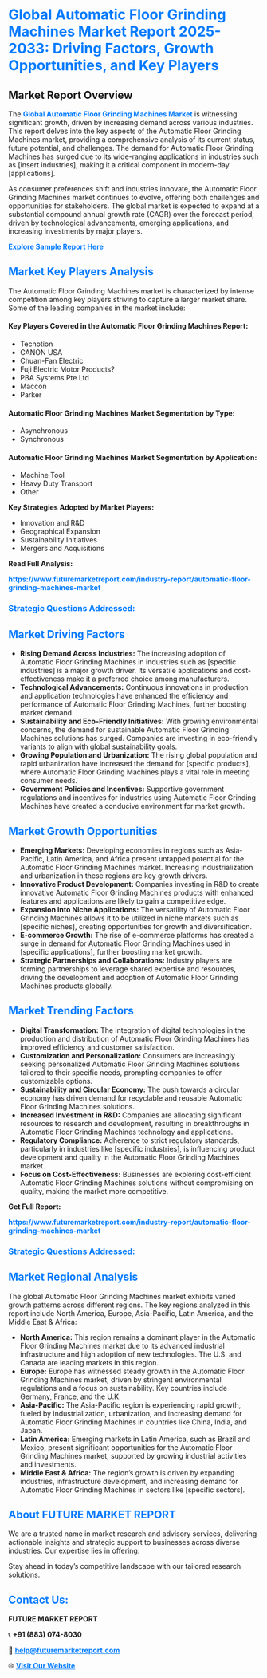 <h1 style="color: #007BFF;">Global Automatic Floor Grinding Machines Market Report 2025-2033: Driving Factors, Growth Opportunities, and Key Players</h1>

<section id="overview">
<h2>Market Report Overview</h2>
<p>The <a href="https://www.futuremarketreport.com/industry-report/automatic-floor-grinding-machines-market" style="color: #007BFF; text-decoration: none;"><strong>Global Automatic Floor Grinding Machines Market</strong></a> is witnessing significant growth, driven by increasing demand across various industries. This report delves into the key aspects of the Automatic Floor Grinding Machines market, providing a comprehensive analysis of its current status, future potential, and challenges. The demand for Automatic Floor Grinding Machines has surged due to its wide-ranging applications in industries such as [insert industries], making it a critical component in modern-day [applications].</p>
<p>As consumer preferences shift and industries innovate, the Automatic Floor Grinding Machines market continues to evolve, offering both challenges and opportunities for stakeholders. The global market is expected to expand at a substantial compound annual growth rate (CAGR) over the forecast period, driven by technological advancements, emerging applications, and increasing investments by major players.</p>
</section>

<section id="overview">
<p><a href="https://www.futuremarketreport.com/request-sample/reportId=34012" style="color: #007BFF; text-decoration: none;"><strong>Explore Sample Report Here</strong></a></p>
</section>

<section id="key-players">
<h2 style="color: #007BFF;">Market Key Players Analysis</h2>
<p>The Automatic Floor Grinding Machines market is characterized by intense competition among key players striving to capture a larger market share. Some of the leading companies in the market include:</p>
<h4>Key Players Covered in the Automatic Floor Grinding Machines Report:</h4>
<ul><li>Tecnotion</li><li>CANON USA</li><li>Chuan-Fan Electric</li><li>Fuji Electric Motor Products?</li><li>PBA Systems Pte Ltd</li><li>Maccon</li><li>Parker</li></ul>
<h4>Automatic Floor Grinding Machines Market Segmentation by Type:</h4>
<ul><li>Asynchronous</li><li>Synchronous</li></ul>

<h4>Automatic Floor Grinding Machines Market Segmentation by Application:</h4>
<ul><li>Machine Tool</li><li>Heavy Duty Transport</li><li>Other</li></ul>
<p><strong>Key Strategies Adopted by Market Players:</strong></p>
<ul>
<li>Innovation and R&D</li>
<li>Geographical Expansion</li>
<li>Sustainability Initiatives</li>
<li>Mergers and Acquisitions</li>
</ul>
</section>

<section>
<p><strong>Read Full Analysis: </strong></p><a href="https://www.futuremarketreport.com/industry-report/automatic-floor-grinding-machines-market" style="color: #007BFF; text-decoration: none;"><strong>https://www.futuremarketreport.com/industry-report/automatic-floor-grinding-machines-market</strong></a>
<h3 style="color: #007BFF;">Strategic Questions Addressed:</h3>
</section>

<section id="driving-factors">
<h2 style="color: #007BFF;">Market Driving Factors</h2>
<ul>
<li><strong>Rising Demand Across Industries:</strong> The increasing adoption of Automatic Floor Grinding Machines in industries such as [specific industries] is a major growth driver. Its versatile applications and cost-effectiveness make it a preferred choice among manufacturers.</li>
<li><strong>Technological Advancements:</strong> Continuous innovations in production and application technologies have enhanced the efficiency and performance of Automatic Floor Grinding Machines, further boosting market demand.</li>
<li><strong>Sustainability and Eco-Friendly Initiatives:</strong> With growing environmental concerns, the demand for sustainable Automatic Floor Grinding Machines solutions has surged. Companies are investing in eco-friendly variants to align with global sustainability goals.</li>
<li><strong>Growing Population and Urbanization:</strong> The rising global population and rapid urbanization have increased the demand for [specific products], where Automatic Floor Grinding Machines plays a vital role in meeting consumer needs.</li>
<li><strong>Government Policies and Incentives:</strong> Supportive government regulations and incentives for industries using Automatic Floor Grinding Machines have created a conducive environment for market growth.</li>
</ul>
</section>

<section id="growth-opportunities">
<h2 style="color: #007BFF;">Market Growth Opportunities</h2>
<ul>
<li><strong>Emerging Markets:</strong> Developing economies in regions such as Asia-Pacific, Latin America, and Africa present untapped potential for the Automatic Floor Grinding Machines market. Increasing industrialization and urbanization in these regions are key growth drivers.</li>
<li><strong>Innovative Product Development:</strong> Companies investing in R&D to create innovative Automatic Floor Grinding Machines products with enhanced features and applications are likely to gain a competitive edge.</li>
<li><strong>Expansion into Niche Applications:</strong> The versatility of Automatic Floor Grinding Machines allows it to be utilized in niche markets such as [specific niches], creating opportunities for growth and diversification.</li>
<li><strong>E-commerce Growth:</strong> The rise of e-commerce platforms has created a surge in demand for Automatic Floor Grinding Machines used in [specific applications], further boosting market growth.</li>
<li><strong>Strategic Partnerships and Collaborations:</strong> Industry players are forming partnerships to leverage shared expertise and resources, driving the development and adoption of Automatic Floor Grinding Machines products globally.</li>
</ul>
</section>

<section id="trending-factors">
<h2 style="color: #007BFF;">Market Trending Factors</h2>
<ul>
<li><strong>Digital Transformation:</strong> The integration of digital technologies in the production and distribution of Automatic Floor Grinding Machines has improved efficiency and customer satisfaction.</li>
<li><strong>Customization and Personalization:</strong> Consumers are increasingly seeking personalized Automatic Floor Grinding Machines solutions tailored to their specific needs, prompting companies to offer customizable options.</li>
<li><strong>Sustainability and Circular Economy:</strong> The push towards a circular economy has driven demand for recyclable and reusable Automatic Floor Grinding Machines solutions.</li>
<li><strong>Increased Investment in R&D:</strong> Companies are allocating significant resources to research and development, resulting in breakthroughs in Automatic Floor Grinding Machines technology and applications.</li>
<li><strong>Regulatory Compliance:</strong> Adherence to strict regulatory standards, particularly in industries like [specific industries], is influencing product development and quality in the Automatic Floor Grinding Machines market.</li>
<li><strong>Focus on Cost-Effectiveness:</strong> Businesses are exploring cost-efficient Automatic Floor Grinding Machines solutions without compromising on quality, making the market more competitive.</li>
</ul>
</section>

<section>
<p><strong>Get Full Report: </strong></p><a href="https://www.futuremarketreport.com/industry-report/automatic-floor-grinding-machines-market" style="color: #007BFF; text-decoration: none;"><strong>https://www.futuremarketreport.com/industry-report/automatic-floor-grinding-machines-market</strong></a>
<h3 style="color: #007BFF;">Strategic Questions Addressed:</h3>
</section>


<section id="regional-analysis">
<h2 style="color: #007BFF;">Market Regional Analysis</h2>
<p>The global Automatic Floor Grinding Machines market exhibits varied growth patterns across different regions. The key regions analyzed in this report include North America, Europe, Asia-Pacific, Latin America, and the Middle East & Africa:</p>
<ul>
<li><strong>North America:</strong> This region remains a dominant player in the Automatic Floor Grinding Machines market due to its advanced industrial infrastructure and high adoption of new technologies. The U.S. and Canada are leading markets in this region.</li>
<li><strong>Europe:</strong> Europe has witnessed steady growth in the Automatic Floor Grinding Machines market, driven by stringent environmental regulations and a focus on sustainability. Key countries include Germany, France, and the U.K.</li>
<li><strong>Asia-Pacific:</strong> The Asia-Pacific region is experiencing rapid growth, fueled by industrialization, urbanization, and increasing demand for Automatic Floor Grinding Machines in countries like China, India, and Japan.</li>
<li><strong>Latin America:</strong> Emerging markets in Latin America, such as Brazil and Mexico, present significant opportunities for the Automatic Floor Grinding Machines market, supported by growing industrial activities and investments.</li>
<li><strong>Middle East & Africa:</strong> The region’s growth is driven by expanding industries, infrastructure development, and increasing demand for Automatic Floor Grinding Machines in sectors like [specific sectors].</li>
</ul>
</section>

<footer>
<h2 style="color: #007BFF;">About FUTURE MARKET REPORT</h2>
<p>We are a trusted name in market research and advisory services, delivering actionable insights and strategic support to businesses across diverse industries. Our expertise lies in offering:</p>

<p>Stay ahead in today’s competitive landscape with our tailored research solutions.</p>

<h2 style="color: #007BFF;">Contact Us:</h2>
<p><strong>FUTURE MARKET REPORT</strong></p>
<p>📞 <strong>+91 (883) 074-8030</strong></p>
<p>📧 <strong><a href="mailto:help@futuremarketreport.com" style="color: #007BFF;">help@futuremarketreport.com</a></strong></p>
<p>🌐 <strong><a href="https://www.futuremarketreport.com/" style="color: #007BFF;">Visit Our Website</a></strong></p>
</footer>